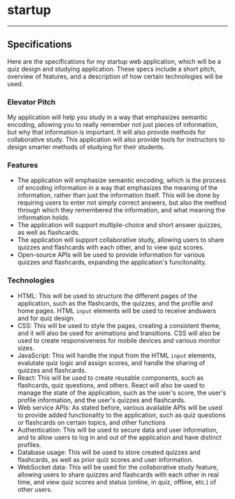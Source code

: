 # startup

---

## Specifications

Here are the specifications for my startup web application, which will be a quiz design and studying application. These specs include a short pitch, overview of features, and a description of how certain technologies will be used.

### Elevator Pitch

My application will help you study in a way that emphasizes semantic encoding, allowing you to really remember not just pieces of information, but why that information is important. It will also provide methods for collaborative study. This application will also provide tools for instructors to design smarter methods of studying for their students.

### Features

- The application will emphasize semantic encoding, which is the process of encoding information in a way that emphasizes the meaning of the information, rather than just the information itself. This will be done by requiring users to enter not simply correct answers, but also the method through which they remembered the information, and what meaning the information holds.
- The application will support multiple-choice and short answer quizzes, as well as flashcards.
- The application will support collaborative study, allowing users to share quizzes and flashcards with each other, and to view quiz scores.
- Open-source APIs will be used to provide information for various quizzes and flashcards, expanding the application's funcitonality.

### Technologies

- HTML: This will be used to structure the different pages of the application, such as the flashcards, the quizzes, and the profile and home pages. HTML `input` elements will be used to receive andswers and for quiz design.
- CSS: This will be used to style the pages, creating a consistent theme, and it will also be used for animations and transitions. CSS will also be used to create responsiveness for mobile devices and various monitor sizes.
- JavaScript: This will handle the input from the HTML `input` elements, evalutate quiz logic and assign scores, and handle the sharing of quizzes and flashcards.
- React: This will be used to create reusable components, such as flashcards, quiz questions, and others. React will also be used to manage the state of the application, such as the user's score, the user's profile information, and the user's quizzes and flashcards.
- Web service APIs: As stated before, various available APIs will be used to provide added functionality to the application, such as quiz questions or flashcards on certain topics, and other functions
- Authentication: This will be used to secure data and user information, and to allow users to log in and out of the application and have distinct profiles.
- Database usage: This will be used to store created quizzes and flashcards, as well as prior quiz scores and user information.
- WebSocket data: This will be used for the collaborative study feature, allowing users to share quizzes and flashcards with each other in real time, and view quiz scores and status (online, in quiz, offline, etc.) of other users.